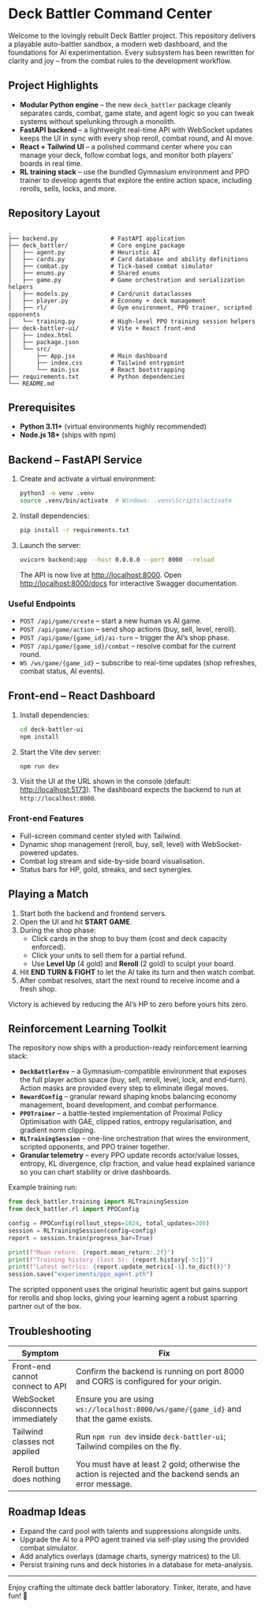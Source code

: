 # Deck Battler Command Center

Welcome to the lovingly rebuilt Deck Battler project. This repository delivers a playable auto-battler sandbox, a modern web dashboard, and the foundations for AI experimentation. Every subsystem has been rewritten for clarity and joy – from the combat rules to the development workflow.

## Project Highlights

- **Modular Python engine** – the new `deck_battler` package cleanly separates cards, combat, game state, and agent logic so you can tweak systems without spelunking through a monolith.
- **FastAPI backend** – a lightweight real-time API with WebSocket updates keeps the UI in sync with every shop reroll, combat round, and AI move.
- **React + Tailwind UI** – a polished command center where you can manage your deck, follow combat logs, and monitor both players’ boards in real time.
- **RL training stack** – use the bundled Gymnasium environment and PPO trainer to develop agents that explore the entire action space, including rerolls, sells, locks, and more.

## Repository Layout

```
.
├── backend.py               # FastAPI application
├── deck_battler/            # Core engine package
│   ├── agent.py             # Heuristic AI
│   ├── cards.py             # Card database and ability definitions
│   ├── combat.py            # Tick-based combat simulator
│   ├── enums.py             # Shared enums
│   ├── game.py              # Game orchestration and serialization helpers
│   ├── models.py            # Card/unit dataclasses
│   ├── player.py            # Economy + deck management
│   ├── rl/                  # Gym environment, PPO trainer, scripted opponents
│   └── training.py          # High-level PPO training session helpers
├── deck-battler-ui/         # Vite + React front-end
│   ├── index.html
│   ├── package.json
│   └── src/
│       ├── App.jsx          # Main dashboard
│       ├── index.css        # Tailwind entrypoint
│       └── main.jsx         # React bootstrapping
├── requirements.txt         # Python dependencies
└── README.md
```

## Prerequisites

- **Python 3.11+** (virtual environments highly recommended)
- **Node.js 18+** (ships with npm)

## Backend – FastAPI Service

1. Create and activate a virtual environment:

   ```bash
   python3 -m venv .venv
   source .venv/bin/activate  # Windows: .venv\Scripts\activate
   ```

2. Install dependencies:

   ```bash
   pip install -r requirements.txt
   ```

3. Launch the server:

   ```bash
   uvicorn backend:app --host 0.0.0.0 --port 8000 --reload
   ```

   The API is now live at <http://localhost:8000>. Open <http://localhost:8000/docs> for interactive Swagger documentation.

### Useful Endpoints

- `POST /api/game/create` – start a new human vs AI game.
- `POST /api/game/action` – send shop actions (buy, sell, level, reroll).
- `POST /api/game/{game_id}/ai-turn` – trigger the AI’s shop phase.
- `POST /api/game/{game_id}/combat` – resolve combat for the current round.
- `WS /ws/game/{game_id}` – subscribe to real-time updates (shop refreshes, combat status, AI events).

## Front-end – React Dashboard

1. Install dependencies:

   ```bash
   cd deck-battler-ui
   npm install
   ```

2. Start the Vite dev server:

   ```bash
   npm run dev
   ```

3. Visit the UI at the URL shown in the console (default: <http://localhost:5173>). The dashboard expects the backend to run at `http://localhost:8000`.

### Front-end Features

- Full-screen command center styled with Tailwind.
- Dynamic shop management (reroll, buy, sell, level) with WebSocket-powered updates.
- Combat log stream and side-by-side board visualisation.
- Status bars for HP, gold, streaks, and sect synergies.

## Playing a Match

1. Start both the backend and frontend servers.
2. Open the UI and hit **START GAME**.
3. During the shop phase:
   - Click cards in the shop to buy them (cost and deck capacity enforced).
   - Click your units to sell them for a partial refund.
   - Use **Level Up** (4 gold) and **Reroll** (2 gold) to sculpt your board.
4. Hit **END TURN & FIGHT** to let the AI take its turn and then watch combat.
5. After combat resolves, start the next round to receive income and a fresh shop.

Victory is achieved by reducing the AI’s HP to zero before yours hits zero.

## Reinforcement Learning Toolkit

The repository now ships with a production-ready reinforcement learning stack:

- **`DeckBattlerEnv`** – a Gymnasium-compatible environment that exposes the full player action space (buy, sell, reroll, level, lock, and end-turn). Action masks are provided every step to eliminate illegal moves.
- **`RewardConfig`** – granular reward shaping knobs balancing economy management, board development, and combat performance.
- **`PPOTrainer`** – a battle-tested implementation of Proximal Policy Optimisation with GAE, clipped ratios, entropy regularisation, and gradient norm clipping.
- **`RLTrainingSession`** – one-line orchestration that wires the environment, scripted opponents, and PPO trainer together.
- **Granular telemetry** – every PPO update records actor/value losses, entropy, KL divergence, clip fraction, and value head explained variance so you can chart stability or drive dashboards.

Example training run:

```python
from deck_battler.training import RLTrainingSession
from deck_battler.rl import PPOConfig

config = PPOConfig(rollout_steps=1024, total_updates=200)
session = RLTrainingSession(config=config)
report = session.train(progress_bar=True)

print(f"Mean return: {report.mean_return:.2f}")
print(f"Training history (last 5): {report.history[-5:]}")
print(f"Latest metrics: {report.update_metrics[-1].to_dict()}")
session.save("experiments/ppo_agent.pth")
```

The scripted opponent uses the original heuristic agent but gains support for rerolls and shop locks, giving your learning agent a robust sparring partner out of the box.

## Troubleshooting

| Symptom | Fix |
| --- | --- |
| Front-end cannot connect to API | Confirm the backend is running on port 8000 and CORS is configured for your origin. |
| WebSocket disconnects immediately | Ensure you are using `ws://localhost:8000/ws/game/{game_id}` and that the game exists. |
| Tailwind classes not applied | Run `npm run dev` inside `deck-battler-ui`; Tailwind compiles on the fly. |
| Reroll button does nothing | You must have at least 2 gold; otherwise the action is rejected and the backend sends an error message. |

## Roadmap Ideas

- Expand the card pool with talents and suppressions alongside units.
- Upgrade the AI to a PPO agent trained via self-play using the provided combat simulator.
- Add analytics overlays (damage charts, synergy matrices) to the UI.
- Persist training runs and deck histories in a database for meta-analysis.

---

Enjoy crafting the ultimate deck battler laboratory. Tinker, iterate, and have fun! 💜
